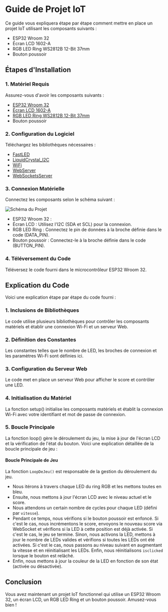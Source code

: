 # Guide de Projet IoT

Ce guide vous expliquera étape par étape comment mettre en place un projet IoT utilisant les composants suivants :

- ESP32 Wroom 32
- Écran LCD 1602-A
- RGB LED Ring WS2812B 12-Bit 37mm
- Bouton poussoir

## Étapes d'Installation

### 1. Matériel Requis

Assurez-vous d'avoir les composants suivants :
- [ESP32 Wroom 32](https://www.espressif.com/sites/default/files/documentation/esp32-wroom-32_datasheet_en.pdf)
- [Écran LCD 1602-A](https://www.openhacks.com/uploadsproductos/eone-1602a1.pdf)
- [RGB LED Ring WS2812B 12-Bit 37mm](https://cdn.shopify.com/s/files/1/1509/1638/files/RGB_LED_Ring_37mm_Datenblatt_AZ-Delivery_Vertriebs_GmbH.pdf?v=1608471975)
- Bouton poussoir

### 2. Configuration du Logiciel

Téléchargez les bibliothèques nécessaires :
- [FastLED](https://github.com/FastLED/FastLED)
- [LiquidCrystal_I2C](https://github.com/johnrickman/LiquidCrystal_I2C)
- [WiFi](https://github.com/espressif/arduino-esp32/tree/master/libraries/WiFi)
- [WebServer](https://github.com/espressif/arduino-esp32/tree/master/libraries/WebServer)
- [WebSocketsServer](https://github.com/Links2004/arduinoWebSockets)

### 3. Connexion Matérielle

Connectez les composants selon le schéma suivant :

![Schéma du Projet](images/schema.png)

- ESP32 Wroom 32 :
- Écran LCD : Utilisez l'I2C (SDA et SCL) pour la connexion.
- RGB LED Ring : Connectez le pin de données à la broche définie dans le code (DATA_PIN).
- Bouton poussoir : Connectez-le à la broche définie dans le code (BUTTON_PIN).

### 4. Téléversement du Code

Téléversez le code fourni dans le microcontrôleur ESP32 Wroom 32.

## Explication du Code

Voici une explication étape par étape du code fourni :

### 1. Inclusions de Bibliothèques

Le code utilise plusieurs bibliothèques pour contrôler les composants matériels et établir une connexion Wi-Fi et un serveur Web.

### 2. Définition des Constantes

Les constantes telles que le nombre de LED, les broches de connexion et les paramètres Wi-Fi sont définies ici.

### 3. Configuration du Serveur Web

Le code met en place un serveur Web pour afficher le score et contrôler une LED.

### 4. Initialisation du Matériel

La fonction setup() initialise les composants matériels et établit la connexion Wi-Fi avec votre identifiant et mot de passe de connexion.

### 5. Boucle Principale

La fonction loop() gère le déroulement du jeu, la mise à jour de l'écran LCD et la vérification de l'état du bouton. Voici une explication détaillée de la boucle principale de jeu :

#### Boucle Principale de Jeu

La fonction `LoopDeJeu()` est responsable de la gestion du déroulement du jeu.

- Nous itérons à travers chaque LED du ring RGB et les mettons toutes en bleu.
- Ensuite, nous mettons à jour l'écran LCD avec le niveau actuel et le score.
- Nous attendons un certain nombre de cycles pour chaque LED (défini par `vitesse`).
- Pendant ce temps, nous vérifions si le bouton poussoir est enfoncé. Si c'est le cas, nous incrémentons le score, envoyons le nouveau score via WebSocket et vérifions si la LED à cette position est déjà activée. Si c'est le cas, le jeu se termine. Sinon, nous activons la LED, mettons à jour le nombre de LEDs valides et vérifions si toutes les LEDs ont été activées. Si c'est le cas, nous passons au niveau suivant en augmentant la vitesse et en réinitialisant les LEDs. Enfin, nous réinitialisons `isclicked` lorsque le bouton est relâché.
- Enfin, nous mettons à jour la couleur de la LED en fonction de son état (activée ou désactivée).

## Conclusion

Vous avez maintenant un projet IoT fonctionnel qui utilise un ESP32 Wroom 32, un écran LCD, un RGB LED Ring et un bouton poussoir. Amusez-vous bien !
